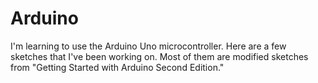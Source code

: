 Arduino
=======

I'm learning to use the Arduino Uno microcontroller. Here are a few sketches that I've been working on. Most of them are modified sketches from "Getting Started with Arduino Second Edition."
